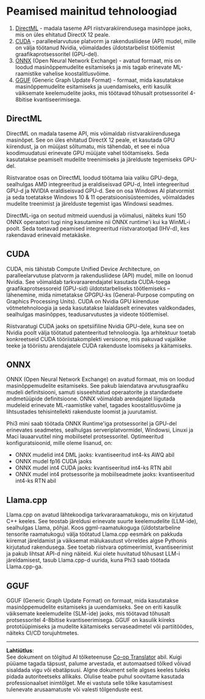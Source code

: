 <!--
CO_OP_TRANSLATOR_METADATA:
{
  "original_hash": "9841486ba4cf2590fabe609b925b00eb",
  "translation_date": "2025-10-11T12:15:35+00:00",
  "source_file": "md/01.Introduction/01/01.Understandingtech.md",
  "language_code": "et"
}
-->
# Peamised mainitud tehnoloogiad

1. [DirectML](https://learn.microsoft.com/windows/ai/directml/dml?WT.mc_id=aiml-138114-kinfeylo) - madala taseme API riistvarakiirendusega masinõppe jaoks, mis on üles ehitatud DirectX 12 peale.
2. [CUDA](https://blogs.nvidia.com/blog/what-is-cuda-2/) - paralleelarvutuse platvorm ja rakendusliidese (API) mudel, mille on välja töötanud Nvidia, võimaldades üldotstarbelist töötlemist graafikaprotsessoritel (GPU-del).
3. [ONNX](https://onnx.ai/) (Open Neural Network Exchange) - avatud formaat, mis on loodud masinõppemudelite esitamiseks ja mis tagab erinevate ML-raamistike vahelise koostalitlusvõime.
4. [GGUF](https://github.com/ggerganov/ggml/blob/master/docs/gguf.md) (Generic Graph Update Format) - formaat, mida kasutatakse masinõppemudelite esitamiseks ja uuendamiseks, eriti kasulik väiksemate keelemudelite jaoks, mis töötavad tõhusalt protsessoritel 4-8bitise kvantiseerimisega.

## DirectML

DirectML on madala taseme API, mis võimaldab riistvarakiirendusega masinõpet. See on üles ehitatud DirectX 12 peale, et kasutada GPU kiirendust, ja on müüjast sõltumatu, mis tähendab, et see ei nõua koodimuudatusi erinevate GPU müüjate vahel töötamiseks. Seda kasutatakse peamiselt mudelite treenimiseks ja järelduste tegemiseks GPU-del.

Riistvaratoe osas on DirectML loodud töötama laia valiku GPU-dega, sealhulgas AMD integreeritud ja eraldiseisvad GPU-d, Inteli integreeritud GPU-d ja NVIDIA eraldiseisvad GPU-d. See on osa Windows AI platvormist ja seda toetatakse Windows 10 & 11 operatsioonisüsteemides, võimaldades mudelite treenimist ja järelduste tegemist igas Windowsi seadmes.

DirectML-iga on seotud mitmeid uuendusi ja võimalusi, näiteks kuni 150 ONNX operaatori tugi ning kasutamine nii ONNX runtime'i kui ka WinML-i poolt. Seda toetavad peamised integreeritud riistvaratootjad (IHV-d), kes rakendavad erinevaid metakäske.

## CUDA

CUDA, mis tähistab Compute Unified Device Architecture, on paralleelarvutuse platvorm ja rakendusliidese (API) mudel, mille on loonud Nvidia. See võimaldab tarkvaraarendajatel kasutada CUDA-toega graafikaprotsessoreid (GPU-sid) üldotstarbeliseks töötlemiseks – lähenemine, mida nimetatakse GPGPU-ks (General-Purpose computing on Graphics Processing Units). CUDA on Nvidia GPU kiirenduse võtmetehnoloogia ja seda kasutatakse laialdaselt erinevates valdkondades, sealhulgas masinõppes, teadusarvutustes ja videote töötlemisel.

Riistvaratugi CUDA jaoks on spetsiifiline Nvidia GPU-dele, kuna see on Nvidia poolt välja töötatud patenteeritud tehnoloogia. Iga arhitektuur toetab konkreetseid CUDA tööriistakomplekti versioone, mis pakuvad vajalikke teeke ja tööriistu arendajatele CUDA rakenduste loomiseks ja käitamiseks.

## ONNX

ONNX (Open Neural Network Exchange) on avatud formaat, mis on loodud masinõppemudelite esitamiseks. See pakub laiendatava arvutusgraafiku mudeli definitsiooni, samuti sisseehitatud operaatorite ja standardsete andmetüüpide definitsioone. ONNX võimaldab arendajatel liigutada mudeleid erinevate ML-raamistike vahel, tagades koostalitlusvõime ja lihtsustades tehisintellekti rakenduste loomist ja juurutamist.

Phi3 mini saab töötada ONNX Runtime'iga protsessoritel ja GPU-del erinevates seadmetes, sealhulgas serveriplatvormidel, Windowsi, Linuxi ja Maci lauaarvutitel ning mobiilsetel protsessoritel.
Optimeeritud konfiguratsioonid, mille oleme lisanud, on:

- ONNX mudelid int4 DML jaoks: kvantiseeritud int4-ks AWQ abil
- ONNX mudel fp16 CUDA jaoks
- ONNX mudel int4 CUDA jaoks: kvantiseeritud int4-ks RTN abil
- ONNX mudel int4 protsessorite ja mobiilseadmete jaoks: kvantiseeritud int4-ks RTN abil

## Llama.cpp

Llama.cpp on avatud lähtekoodiga tarkvararaamatukogu, mis on kirjutatud C++ keeles. See teostab järeldusi erinevate suurte keelemudelite (LLM-ide), sealhulgas Llama, põhjal. Koos ggml-raamatukoguga (üldotstarbeline tensorite raamatukogu) välja töötatud Llama.cpp eesmärk on pakkuda kiiremat järeldamist ja väiksemat mälukasutust võrreldes algse Pythonis kirjutatud rakendusega. See toetab riistvara optimeerimist, kvantiseerimist ja pakub lihtsat API-d ning näiteid. Kui olete huvitatud tõhusast LLM-i järeldamisest, tasub Llama.cpp-d uurida, kuna Phi3 saab töötada Llama.cpp-ga.

## GGUF

GGUF (Generic Graph Update Format) on formaat, mida kasutatakse masinõppemudelite esitamiseks ja uuendamiseks. See on eriti kasulik väiksemate keelemudelite (SLM-ide) jaoks, mis töötavad tõhusalt protsessoritel 4-8bitise kvantiseerimisega. GGUF on kasulik kiireks prototüüpimiseks ja mudelite käitamiseks servaseadmetel või partiitöödes, näiteks CI/CD torujuhtmetes.

---

**Lahtiütlus**:  
See dokument on tõlgitud AI tõlketeenuse [Co-op Translator](https://github.com/Azure/co-op-translator) abil. Kuigi püüame tagada täpsust, palume arvestada, et automaatsed tõlked võivad sisaldada vigu või ebatäpsusi. Algne dokument selle algses keeles tuleks pidada autoriteetseks allikaks. Olulise teabe puhul soovitame kasutada professionaalset inimtõlget. Me ei vastuta selle tõlke kasutamisest tulenevate arusaamatuste või valesti tõlgenduste eest.